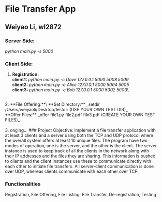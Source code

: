 # File Transfer App #

## Weiyao Li, wl2872

### Server Side:
_python main.py -s 5000_

### Client Side:
1. **Registration:**\
**client1:** _python main.py -c Dave 127.0.0.1 5000 5008 5009_\
**client2:** _python main.py -c Alice 127.0.0.1 5000 5004 5005_\
**client3:** _python main.py -c Bob 127.0.0.1 5000 5002 5003_\
<br/>
2. **File Offering:**\
**Set Directory:** _setdir /Users/weiyaoli/Desktop/testdir (USE YOUR OWN TEST DIR)_<br/>
**Offer Files:** _offer file1.py file2.pdf file3.pdf (CREATE YOUR OWN TEST FILES)_<br/>
<br/>
3. onging...
### Project Objective:
Implement a file transfer application with at least 3 clients and a server using both the TCP and UDP protocol where the overall system offers at least 10 unique files. The program have two modes of operation, one is the server, and the other is the client. The server instance is used to keep track of all the clients in the network along with their IP addresses and the files they are sharing. This information is pushed to clients and the client instances use these to communicate directly with each other to initiate file transfers. All server-client communication is done over UDP, whereas clients communicate with each other over TCP.

### Functionalities
Registration, File Offering, File Listing, File Transfer, De-registration, Testing
